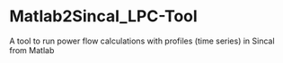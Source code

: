 # Matlab2Sincal_LPC-Tool
A tool to run power flow calculations with profiles (time series) in Sincal from Matlab
